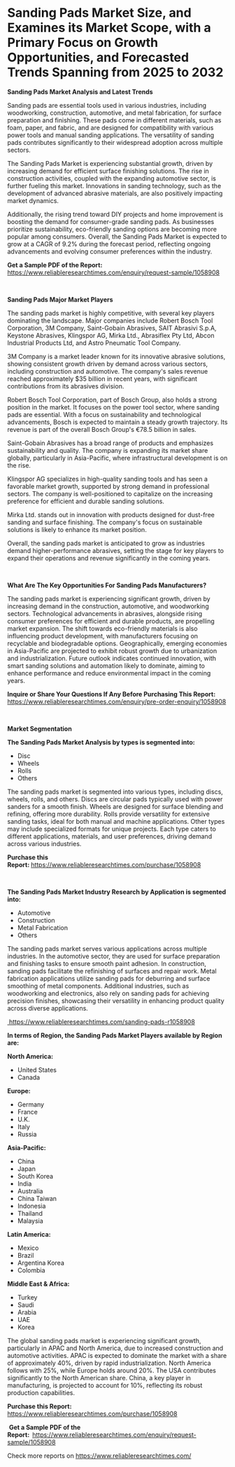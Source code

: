 <p><h1>Sanding Pads Market Size, and Examines its Market Scope, with a Primary Focus on Growth Opportunities, and Forecasted Trends Spanning from 2025 to 2032</h1></p><p><strong>Sanding Pads Market Analysis and Latest Trends</strong></p>
<p><p>Sanding pads are essential tools used in various industries, including woodworking, construction, automotive, and metal fabrication, for surface preparation and finishing. These pads come in different materials, such as foam, paper, and fabric, and are designed for compatibility with various power tools and manual sanding applications. The versatility of sanding pads contributes significantly to their widespread adoption across multiple sectors.</p><p>The Sanding Pads Market is experiencing substantial growth, driven by increasing demand for efficient surface finishing solutions. The rise in construction activities, coupled with the expanding automotive sector, is further fueling this market. Innovations in sanding technology, such as the development of advanced abrasive materials, are also positively impacting market dynamics. </p><p>Additionally, the rising trend toward DIY projects and home improvement is boosting the demand for consumer-grade sanding pads. As businesses prioritize sustainability, eco-friendly sanding options are becoming more popular among consumers. Overall, the Sanding Pads Market is expected to grow at a CAGR of 9.2% during the forecast period, reflecting ongoing advancements and evolving consumer preferences within the industry.</p></p>
<p><strong>Get a Sample PDF of the Report:&nbsp;</strong> <a href="https://www.reliableresearchtimes.com/enquiry/request-sample/1058908?utm_campaign=2009&utm_medium=2&utm_source=Github&utm_content=ia&utm_term=10042025&utm_id=sanding-pads">https://www.reliableresearchtimes.com/enquiry/request-sample/1058908</a></p>
<p>&nbsp;</p>
<p><strong>Sanding Pads Major Market Players</strong></p>
<p><p>The sanding pads market is highly competitive, with several key players dominating the landscape. Major companies include Robert Bosch Tool Corporation, 3M Company, Saint-Gobain Abrasives, SAIT Abrasivi S.p.A, Keystone Abrasives, Klingspor AG, Mirka Ltd., Abrasiflex Pty Ltd, Abcon Industrial Products Ltd, and Astro Pneumatic Tool Company. </p><p>3M Company is a market leader known for its innovative abrasive solutions, showing consistent growth driven by demand across various sectors, including construction and automotive. The company's sales revenue reached approximately $35 billion in recent years, with significant contributions from its abrasives division.</p><p>Robert Bosch Tool Corporation, part of Bosch Group, also holds a strong position in the market. It focuses on the power tool sector, where sanding pads are essential. With a focus on sustainability and technological advancements, Bosch is expected to maintain a steady growth trajectory. Its revenue is part of the overall Bosch Group's €78.5 billion in sales.</p><p>Saint-Gobain Abrasives has a broad range of products and emphasizes sustainability and quality. The company is expanding its market share globally, particularly in Asia-Pacific, where infrastructural development is on the rise.</p><p>Klingspor AG specializes in high-quality sanding tools and has seen a favorable market growth, supported by strong demand in professional sectors. The company is well-positioned to capitalize on the increasing preference for efficient and durable sanding solutions.</p><p>Mirka Ltd. stands out in innovation with products designed for dust-free sanding and surface finishing. The company's focus on sustainable solutions is likely to enhance its market position.</p><p>Overall, the sanding pads market is anticipated to grow as industries demand higher-performance abrasives, setting the stage for key players to expand their operations and revenue significantly in the coming years.</p></p>
<p>&nbsp;</p>
<p><strong>What Are The Key Opportunities For Sanding Pads Manufacturers?</strong></p>
<p><p>The sanding pads market is experiencing significant growth, driven by increasing demand in the construction, automotive, and woodworking sectors. Technological advancements in abrasives, alongside rising consumer preferences for efficient and durable products, are propelling market expansion. The shift towards eco-friendly materials is also influencing product development, with manufacturers focusing on recyclable and biodegradable options. Geographically, emerging economies in Asia-Pacific are projected to exhibit robust growth due to urbanization and industrialization. Future outlook indicates continued innovation, with smart sanding solutions and automation likely to dominate, aiming to enhance performance and reduce environmental impact in the coming years.</p></p>
<p><strong>Inquire or Share Your Questions If Any Before Purchasing This Report:</strong> <a href="https://www.reliableresearchtimes.com/enquiry/pre-order-enquiry/1058908?utm_campaign=2009&utm_medium=2&utm_source=Github&utm_content=ia&utm_term=10042025&utm_id=sanding-pads">https://www.reliableresearchtimes.com/enquiry/pre-order-enquiry/1058908</a></p>
<p>&nbsp;</p>
<p><strong>Market Segmentation</strong></p>
<p><strong>The Sanding Pads Market Analysis by types is segmented into:</strong></p>
<p><ul><li>Disc</li><li>Wheels</li><li>Rolls</li><li>Others</li></ul></p>
<p><p>The sanding pads market is segmented into various types, including discs, wheels, rolls, and others. Discs are circular pads typically used with power sanders for a smooth finish. Wheels are designed for surface blending and refining, offering more durability. Rolls provide versatility for extensive sanding tasks, ideal for both manual and machine applications. Other types may include specialized formats for unique projects. Each type caters to different applications, materials, and user preferences, driving demand across various industries.</p></p>
<p><strong>Purchase this Report:&nbsp;</strong><a href="https://www.reliableresearchtimes.com/purchase/1058908?utm_campaign=2009&utm_medium=2&utm_source=Github&utm_content=ia&utm_term=10042025&utm_id=sanding-pads">https://www.reliableresearchtimes.com/purchase/1058908</a></p>
<p>&nbsp;</p>
<p><strong>The Sanding Pads Market Industry Research by Application is segmented into:</strong></p>
<p><ul><li>Automotive</li><li>Construction</li><li>Metal Fabrication</li><li>Others</li></ul></p>
<p><p>The sanding pads market serves various applications across multiple industries. In the automotive sector, they are used for surface preparation and finishing tasks to ensure smooth paint adhesion. In construction, sanding pads facilitate the refinishing of surfaces and repair work. Metal fabrication applications utilize sanding pads for deburring and surface smoothing of metal components. Additional industries, such as woodworking and electronics, also rely on sanding pads for achieving precision finishes, showcasing their versatility in enhancing product quality across diverse applications.</p></p>
<p><a href="https://www.reliableresearchtimes.com/sanding-pads-r1058908?utm_campaign=2009&utm_medium=2&utm_source=Github&utm_content=ia&utm_term=10042025&utm_id=sanding-pads">&nbsp;https://www.reliableresearchtimes.com/sanding-pads-r1058908</a></p>
<p><strong>In terms of Region, the Sanding Pads Market Players available by Region are:</strong></p>
<p>
    <p> <strong> North America: </strong>
        <ul>
            <li>United States</li>
            <li>Canada</li>
        </ul>
        </p> 
    <p> <strong> Europe: </strong>
        <ul>
            <li>Germany</li>
            <li>France</li>
            <li>U.K.</li>
            <li>Italy</li>
            <li>Russia</li>
        </ul>
        </p> 
    <p> <strong> Asia-Pacific: </strong>
        <ul>
            <li>China</li>
            <li>Japan</li>
            <li>South Korea</li>
            <li>India</li>
            <li>Australia</li>
            <li>China Taiwan</li>
            <li>Indonesia</li>
            <li>Thailand</li>
            <li>Malaysia</li>
        </ul>
        </p> 
    <p> <strong> Latin America: </strong>
        <ul>
            <li>Mexico</li>
            <li>Brazil</li>
            <li>Argentina Korea</li>
            <li>Colombia</li>
        </ul>
        </p> 
    <p> <strong> Middle East & Africa: </strong>
        <ul>
            <li>Turkey</li>
            <li>Saudi</li>
            <li>Arabia</li>
            <li>UAE</li>
            <li>Korea</li>
        </ul>
    </p>
    </p>
<p><p>The global sanding pads market is experiencing significant growth, particularly in APAC and North America, due to increased construction and automotive activities. APAC is expected to dominate the market with a share of approximately 40%, driven by rapid industrialization. North America follows with 25%, while Europe holds around 20%. The USA contributes significantly to the North American share. China, a key player in manufacturing, is projected to account for 10%, reflecting its robust production capabilities.</p></p>
<p><strong>Purchase this Report: </strong><a href="https://www.reliableresearchtimes.com/purchase/1058908?utm_campaign=2009&utm_medium=2&utm_source=Github&utm_content=ia&utm_term=10042025&utm_id=sanding-pads">https://www.reliableresearchtimes.com/purchase/1058908</a></p>
<p>&nbsp;<strong>Get a Sample PDF of the Report:&nbsp;&nbsp;</strong><a href="https://www.reliableresearchtimes.com/enquiry/request-sample/1058908?utm_campaign=2009&utm_medium=2&utm_source=Github&utm_content=ia&utm_term=10042025&utm_id=sanding-pads">https://www.reliableresearchtimes.com/enquiry/request-sample/1058908</a></p>
<p><strong></strong></p>
<p>Check more reports on <a href="https://www.reliableresearchtimes.com/?utm_campaign=2009&utm_medium=2&utm_source=Github&utm_content=ia&utm_term=10042025&utm_id=sanding-pads">https://www.reliableresearchtimes.com/</a></p>